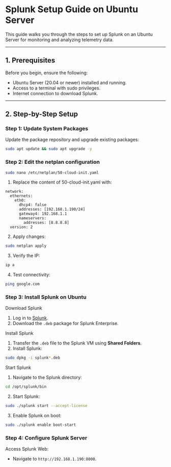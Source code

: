 # Splunk Setup Guide on Ubuntu Server

This guide walks you through the steps to set up Splunk on an Ubuntu Server for monitoring and analyzing telemetry data.

---

## **1. Prerequisites**
Before you begin, ensure the following:
- Ubuntu Server (20.04 or newer) installed and running.
- Access to a terminal with sudo privileges.
- Internet connection to download Splunk.

---

## **2. Step-by-Step Setup**

### **Step 1: Update System Packages**
Update the package repository and upgrade existing packages:
```bash
sudo apt update && sudo apt upgrade -y
```
### **Step 2: Edit the netplan configuration**
```bash
sudo nano /etc/netplan/50-cloud-init.yaml
```
1. Replace the content of 50-cloud-init.yaml with:
```
network:
  ethernets:
    eth0:
      dhcp4: false
      addresses: [192.168.1.190/24]
      gateway4: 192.168.1.1
      nameservers:
        addresses: [8.8.8.8]
  version: 2
```
2. Apply changes:
```bash
sudo netplan apply
```
3. Verify the IP:
```bash
ip a
```
4. Test connectivity:
```bash
ping google.com
```
### **Step 3: Install Splunk on Ubuntu**
Download Splunk
1. Log in to [Splunk](https://www.splunk.com/).
2. Download the `.deb` package for Splunk Enterprise.

Install Splunk
1. Transfer the `.deb` file to the Splunk VM using **Shared Folders**.
2. Install Splunk:
```bash
sudo dpkg -i splunk*.deb
```
Start Splunk
1. Navigate to the Splunk directory:
```bash
cd /opt/splunk/bin
```
2. Start Splunk:
```bash
sudo ./splunk start --accept-license
```
3. Enable Splunk on boot:
```bash
sudo ./splunk enable boot-start
```
### **Step 4: Configure Splunk Server**
Access Splunk Web:
- Navigate to `http://192.168.1.190:8000`.
